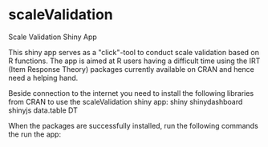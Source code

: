 # scaleValidation
Scale Validation Shiny App

This shiny app serves as a "click"-tool to conduct scale validation based on R functions. 
The app is aimed at R users having a difficult time using the IRT (Item Response Theory) packages currently available on CRAN and hence need a helping hand.

Beside connection to the internet you need to install the following libraries from CRAN to use the scaleValidation shiny app:
shiny
shinydashboard
shinyjs
data.table
DT

When the packages are successfully installed, run the following commands the run the app:
